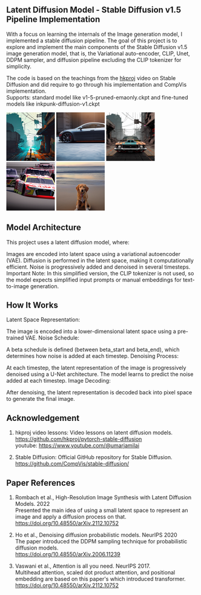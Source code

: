 ## Latent Diffusion Model - Stable Diffusion v1.5 Pipeline Implementation

With a focus on learning the internals of the Image generation model, I implemented a stable diffusion pipeline. The goal of this project is to explore and implement the main components of the Stable Diffusion v1.5 image generation model, that is, the Variational auto-encoder, CLIP, Unet, DDPM sampler, and diffusion pipeline excluding the CLIP tokenizer for simplicity.

The code is based on the teachings from the [hkproj](https://github.com/hkproj) video on Stable Diffusion and did require to go through his implementation and CompVis implementation. \
Supports: standard model like v1-5-pruned-emaonly.ckpt and fine-tuned models like inkpunk-diffusion-v1.ckpt

<span>
<img title="soldier" alt="Alt text" src="data/outputs/lone_soldier.png" height="128">
<img title="car" alt="Alt text" src="data/outputs/car.png" height="128">
<img title="muscle_car" alt="I" src="data/outputs/muscle_car.png" height="128">
<img title="muscle_car" alt="Alt text" src="data/outputs/output.png" height="128">
<img title="dog" alt="Alt text" src="data/outputs/dog.png" height="128">
</span>

## Model Architecture
This project uses a latent diffusion model, where:

Images are encoded into latent space using a variational autoencoder (VAE).
Diffusion is performed in the latent space, making it computationally efficient.
Noise is progressively added and denoised in several timesteps.
Important Note: In this simplified version, the CLIP tokenizer is not used, so the model expects simplified input prompts or manual embeddings for text-to-image generation.



## How It Works
Latent Space Representation:

The image is encoded into a lower-dimensional latent space using a pre-trained VAE.
Noise Schedule:

A beta schedule is defined (between beta_start and beta_end), which determines how noise is added at each timestep.
Denoising Process:

At each timestep, the latent representation of the image is progressively denoised using a U-Net architecture.
The model learns to predict the noise added at each timestep.
Image Decoding:

After denoising, the latent representation is decoded back into pixel space to generate the final image.

## Acknowledgement
1. hkproj video lessons: Video lessons on latent diffusion models. \
https://github.com/hkproj/pytorch-stable-diffusion \
youtube: https://www.youtube.com/@umarjamilai


2. Stable Diffusion: Official GitHub repository for Stable Diffusion. \
https://github.com/CompVis/stable-diffusion/

## Paper References
1. Rombach et al., High-Resolution Image Synthesis with Latent Diffusion Models. 2022\
Presented the main idea of using a small latent space to represent an image and apply a diffusion process on that.\
https://doi.org/10.48550/arXiv.2112.10752
2. Ho et al., Denoising diffusion probabilistic models. NeurIPS 2020 \
The paper introduced the DDPM sampling technique for probabilistic diffusion models.\
https://doi.org/10.48550/arXiv.2006.11239

3. Vaswani et al., Attention is all you need. NeurIPS 2017. \
Multihead attention, scaled dot product attention, and positional embedding are based on this paper's which introduced transformer. \
https://doi.org/10.48550/arXiv.2112.10752
